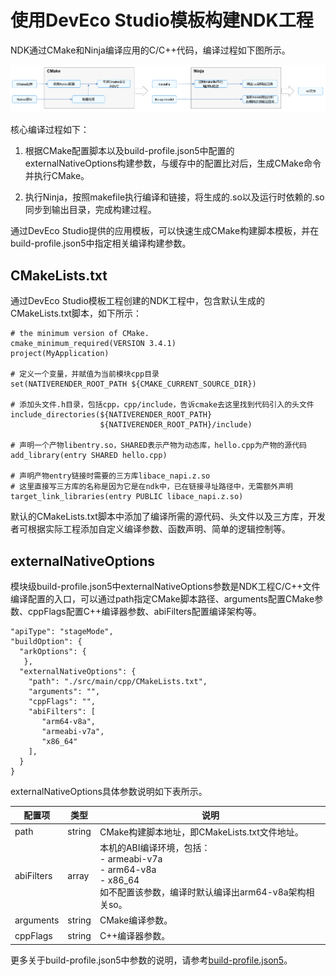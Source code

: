 # 使用DevEco Studio模板构建NDK工程


NDK通过CMake和Ninja编译应用的C/C++代码，编译过程如下图所示。


![Snipaste_2023-11-03_14-41-18](figures/Snipaste_2023-11-03_14-41-18.png)


核心编译过程如下：


1. 根据CMake配置脚本以及build-profile.json5中配置的externalNativeOptions构建参数，与缓存中的配置比对后，生成CMake命令并执行CMake。

2. 执行Ninja，按照makefile执行编译和链接，将生成的.so以及运行时依赖的.so同步到输出目录，完成构建过程。


通过DevEco Studio提供的应用模板，可以快速生成CMake构建脚本模板，并在build-profile.json5中指定相关编译构建参数。


## CMakeLists.txt

通过DevEco Studio模板工程创建的NDK工程中，包含默认生成的CMakeLists.txt脚本，如下所示：

```
# the minimum version of CMake.
cmake_minimum_required(VERSION 3.4.1)
project(MyApplication) 

# 定义一个变量，并赋值为当前模块cpp目录
set(NATIVERENDER_ROOT_PATH ${CMAKE_CURRENT_SOURCE_DIR})

# 添加头文件.h目录，包括cpp，cpp/include，告诉cmake去这里找到代码引入的头文件
include_directories(${NATIVERENDER_ROOT_PATH}
                    ${NATIVERENDER_ROOT_PATH}/include)

# 声明一个产物libentry.so，SHARED表示产物为动态库，hello.cpp为产物的源代码
add_library(entry SHARED hello.cpp)

# 声明产物entry链接时需要的三方库libace_napi.z.so
# 这里直接写三方库的名称是因为它是在ndk中，已在链接寻址路径中，无需额外声明
target_link_libraries(entry PUBLIC libace_napi.z.so)
```

默认的CMakeLists.txt脚本中添加了编译所需的源代码、头文件以及三方库，开发者可根据实际工程添加自定义编译参数、函数声明、简单的逻辑控制等。


## externalNativeOptions

模块级build-profile.json5中externalNativeOptions参数是NDK工程C/C++文件编译配置的入口，可以通过path指定CMake脚本路径、arguments配置CMake参数、cppFlags配置C++编译器参数、abiFilters配置编译架构等。
```
"apiType": "stageMode",
"buildOption": {
  "arkOptions": {
   },
  "externalNativeOptions": {
    "path": "./src/main/cpp/CMakeLists.txt",
    "arguments": "",
    "cppFlags": "",
    "abiFilters": [
       "arm64-v8a",
       "armeabi-v7a",
       "x86_64"
    ],
  }
}
```

externalNativeOptions具体参数说明如下表所示。

| 配置项 | 类型 | 说明 | 
| -------- | -------- | -------- |
| path | string | CMake构建脚本地址，即CMakeLists.txt文件地址。 | 
| abiFilters | array | 本机的ABI编译环境，包括：<br/>- armeabi-v7a<br/>- arm64-v8a<br/>- x86_64<br/>如不配置该参数，编译时默认编译出arm64-v8a架构相关so。 | 
| arguments | string | CMake编译参数。 | 
| cppFlags | string | C++编译器参数。 | 

更多关于build-profile.json5中参数的说明，请参考[build-profile.json5](https://developer.harmonyos.com/cn/docs/documentation/doc-guides-V2/build-profile-0000001667501732-V2)。
